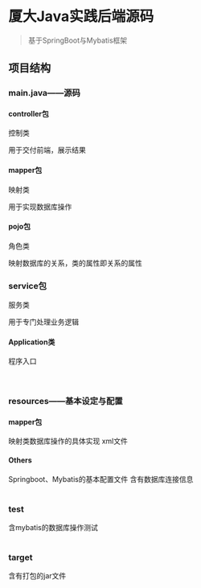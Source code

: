 # 厦大Java实践后端源码
> 基于SpringBoot与Mybatis框架

## 项目结构
### main.java——源码
#### controller包
控制类

用于交付前端，展示结果
<br/>
#### mapper包
映射类

用于实现数据库操作
<br/>
#### pojo包
角色类

映射数据库的关系，类的属性即关系的属性
<br/>
### service包
服务类

用于专门处理业务逻辑
<br/>
#### Application类
程序入口
<br/>
<br/>
<br/>
### resources——基本设定与配置
#### mapper包
映射类数据库操作的具体实现
xml文件
<br/>
#### Others
Springboot、Mybatis的基本配置文件
含有数据库连接信息
<br/>
<br/>
### test
含mybatis的数据库操作测试
<br/>
<br/>
### target
含有打包的jar文件
